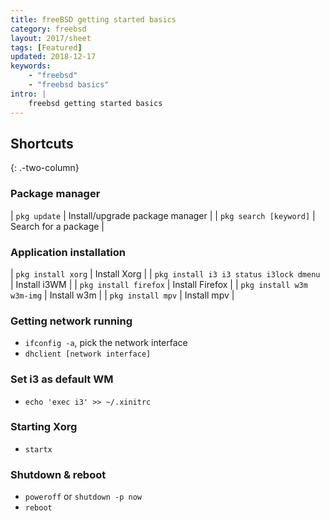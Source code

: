 ```yaml
---
title: freeBSD getting started basics
category: freebsd
layout: 2017/sheet
tags: [Featured]
updated: 2018-12-17
keywords:
    - "freebsd"
    - "freebsd basics"
intro: |
    freebsd getting started basics
---
```


Shortcuts
---------
{: .-two-column}

### Package manager

| `pkg update` | Install/upgrade package manager |
| `pkg search [keyword]` | Search for a package |

### Application installation

| `pkg install xorg` | Install Xorg |
| `pkg install i3 i3 status i3lock dmenu` | Install i3WM |
| `pkg install firefox` | Install Firefox |
| `pkg install w3m w3m-img` | Install w3m |
| `pkg install mpv` | Install mpv |
  
### Getting network running

+ `ifconfig -a`, pick the network interface 
+ `dhclient [network interface]`

### Set i3 as default WM

+ `echo 'exec i3' >> ~/.xinitrc`

### Starting Xorg

+ `startx`

### Shutdown & reboot

+ `poweroff` or `shutdown -p now`
+ `reboot`